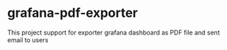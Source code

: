 # grafana-pdf-exporter
This project support for exporter grafana dashboard as PDF file and sent email to users
